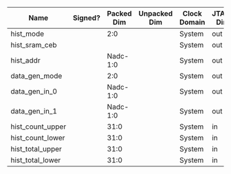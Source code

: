 | Name                       | Signed? | Packed Dim      | Unpacked Dim   | Clock Domain | JTAG Dir | Reset Val                                    |
|----------------------------|---------|-----------------|----------------|--------------|----------|----------------------------------------------|
| hist_mode                  |         | 2:0             |                | System       | out      | 'b000                                        |
| hist_sram_ceb              |         |                 |                | System       | out      | 'b0                                          |
| hist_addr                  |         | Nadc-1:0        |                | System       | out      | 0                                            |
| data_gen_mode              |         | 2:0             |                | System       | out      | 'b000                                        |
| data_gen_in_0              |         | Nadc-1:0        |                | System       | out      | 0                                            |
| data_gen_in_1              |         | Nadc-1:0        |                | System       | out      | 0                                            |
| hist_count_upper           |         | 31:0            |                | System       | in       |                                              |
| hist_count_lower           |         | 31:0            |                | System       | in       |                                              |
| hist_total_upper           |         | 31:0            |                | System       | in       |                                              |
| hist_total_lower           |         | 31:0            |                | System       | in       |                                              |
